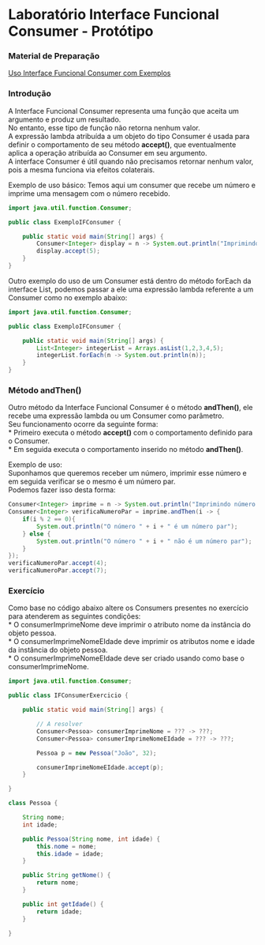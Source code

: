 # Laboratório Interface Funcional Consumer - Protótipo

### Material de Preparação
[Uso Interface Funcional Consumer com Exemplos](https://www.geeksforgeeks.org/java-8-consumer-interface-in-java-with-examples/)

### Introdução
A Interface Funcional Consumer representa uma função que aceita um argumento e produz um resultado.
<br/>No entanto, esse tipo de função não retorna nenhum valor.
<br/>A expressão lambda atribuída a um objeto do tipo Consumer é usada para definir o comportamento de seu método **accept()**, que eventualmente aplica a operação atribuída ao Consumer em seu argumento.
<br/>A interface Consumer é útil quando não precisamos retornar nenhum valor, pois a mesma funciona via efeitos colaterais.

Exemplo de uso básico:
Temos aqui um consumer que recebe um número e imprime uma mensagem com o número recebido.
```java
import java.util.function.Consumer;

public class ExemploIFConsumer {

    public static void main(String[] args) {
        Consumer<Integer> display = n -> System.out.println("Imprimindo número: " + n);
        display.accept(5);
    }
}
```

Outro exemplo do uso de um Consumer está dentro do método forEach da interface List, podemos passar a ele uma expressão lambda referente a um Consumer como no exemplo abaixo:
```java
import java.util.function.Consumer;

public class ExemploIFConsumer {

    public static void main(String[] args) {
        List<Integer> integerList = Arrays.asList(1,2,3,4,5);
        integerList.forEach(n -> System.out.println(n));
    }
}
```

### Método andThen()
Outro método da Interface Funcional Consumer é o método **andThen()**, ele recebe uma expressão lambda ou um Consumer como parâmetro.
<br/>Seu funcionamento ocorre da seguinte forma:
<br/> * Primeiro executa o método **accept()** com o comportamento definido para o Consumer.
<br/> * Em seguida executa o comportamento inserido no método **andThen()**.

Exemplo de uso:
<br/>Suponhamos que queremos receber um número, imprimir esse número e em seguida verificar se o mesmo é um número par. 
<br/>Podemos fazer isso desta forma:
```java
Consumer<Integer> imprime = n -> System.out.println("Imprimindo número: " + n);
Consumer<Integer> verificaNumeroPar = imprime.andThen(i -> {
    if(i % 2 == 0){
        System.out.println("O número " + i + " é um número par");
    } else {
        System.out.println("O número " + i + " não é um número par");
    }
});
verificaNumeroPar.accept(4);
verificaNumeroPar.accept(7);
```

### Exercício
Como base no código abaixo altere os Consumers presentes no exercício para atenderem as seguintes condições:
<br/> * O consumerImprimeNome deve imprimir o atributo nome da instância do objeto pessoa.
<br/> * O consumerImprimeNomeEIdade deve imprimir os atributos nome e idade da instância do objeto pessoa.
<br/> * O consumerImprimeNomeEIdade deve ser criado usando como base o consumerImprimeNome. 
```java
import java.util.function.Consumer;

public class IFConsumerExercicio {

    public static void main(String[] args) {

        // A resolver
        Consumer<Pessoa> consumerImprimeNome = ??? -> ???;
        Consumer<Pessoa> consumerImprimeNomeEIdade = ??? -> ???;

        Pessoa p = new Pessoa("João", 32);

        consumerImprimeNomeEIdade.accept(p);
    }

}

class Pessoa {

    String nome;
    int idade;

    public Pessoa(String nome, int idade) {
        this.nome = nome;
        this.idade = idade;
    }

    public String getNome() {
        return nome;
    }

    public int getIdade() {
        return idade;
    }

}
```